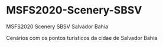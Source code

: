 # MSFS2020-Scenery-SBSV
MSFS2020 Scenery SBSV Salvador Bahia 

Cenários com os pontos turisticos da cidae de Salvador Bahia 
